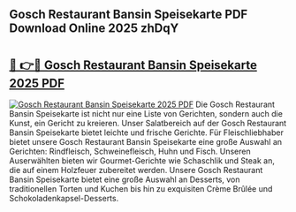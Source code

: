 ## Gosch Restaurant Bansin Speisekarte PDF Download Online 2025 zhDqY

# <h2><a href="http://gc6vh0.nevu.top/?p=Gosch+Restaurant+Bansin+Speisekarte">🔗 👉🔴 Gosch Restaurant Bansin Speisekarte 2025 PDF</a></h2>

[![Gosch Restaurant Bansin Speisekarte 2025 PDF](https://i.imgur.com/dBaPXMq.png)](http://gc6vh0.nevu.top/?p=Gosch+Restaurant+Bansin+Speisekarte)
Die Gosch Restaurant Bansin Speisekarte ist nicht nur eine Liste von Gerichten, sondern auch die Kunst, ein Gericht zu kreieren. Unser Salatbereich auf der Gosch Restaurant Bansin Speisekarte bietet leichte und frische Gerichte. Für Fleischliebhaber bietet unsere Gosch Restaurant Bansin Speisekarte eine große Auswahl an Gerichten: Rindfleisch, Schweinefleisch, Huhn und Fisch. Unseren Auserwählten bieten wir Gourmet-Gerichte wie Schaschlik und Steak an, die auf einem Holzfeuer zubereitet werden. Unsere Gosch Restaurant Bansin Speisekarte bietet eine große Auswahl an Desserts, von traditionellen Torten und Kuchen bis hin zu exquisiten Crème Brûlée und Schokoladenkapsel-Desserts.
